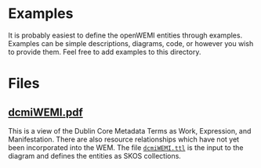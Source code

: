 # Examples
It is probably easiest to define the openWEMI entities through examples. Examples can be simple descriptions, diagrams, code, or however you wish to provide them. Feel free to add examples to this directory.

# Files
## [dcmiWEMI.pdf](https://github.com/dcmi/openwemi/blob/main/examples/dcmiWEMI.pdf)
This is a view of the Dublin Core Metadata Terms as Work, Expression, and Manifestation. There are also resource relationships which have not yet been incorporated into the WEM. The file [`dcmiWEMI.ttl`](https://github.com/dcmi/openwemi/blob/main/examples/dcmiWEMI.ttl) is the input to the diagram and defines the entities as SKOS collections.
